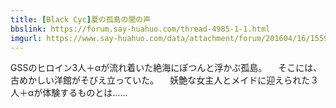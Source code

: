 ```yaml
---
title: [Black Cyc]夏の孤島の闇の声
bbslink: https://forum.say-huahuo.com/thread-4985-1-1.html
imgurl: https://www.say-huahuo.com/data/attachment/forum/201604/16/155903lzmto6vygutohf5o.jpg
---
```


GSSのヒロイン3人＋αが流れ着いた絶海にぽつんと浮かぶ孤島。
　そこには、古めかしい洋館がそびえ立っていた。
　妖艶な女主人とメイドに迎えられた３人＋αが体験するものとは……<!--more-->
